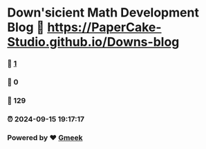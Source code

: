 # Down'sicient Math Development Blog :link: https://PaperCake-Studio.github.io/Downs-blog 
### :page_facing_up: [1](https://PaperCake-Studio.github.io/Downs-blog/tag.html) 
### :speech_balloon: 0 
### :hibiscus: 129 
### :alarm_clock: 2024-09-15 19:17:17 
### Powered by :heart: [Gmeek](https://github.com/Meekdai/Gmeek)

